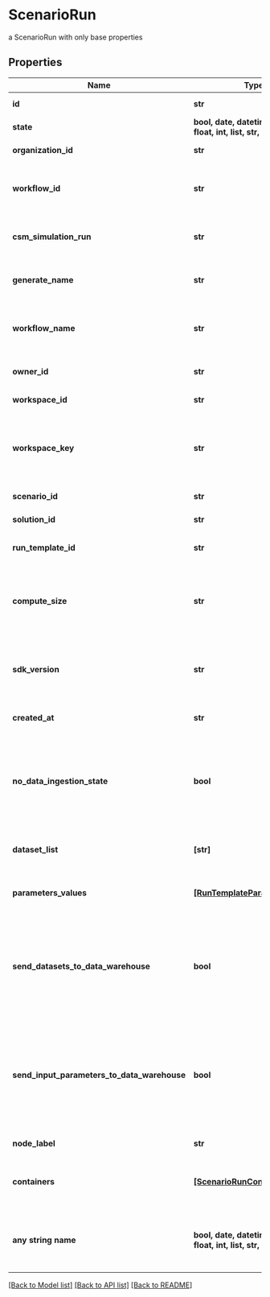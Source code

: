 # ScenarioRun

a ScenarioRun with only base properties

## Properties
Name | Type | Description | Notes
------------ | ------------- | ------------- | -------------
**id** | **str** | the ScenarioRun | [optional] [readonly] 
**state** | **bool, date, datetime, dict, float, int, list, str, none_type** |  | [optional] 
**organization_id** | **str** | the Organization id | [optional] 
**workflow_id** | **str** | the Cosmo Tech compute cluster Argo Workflow Id to search | [optional] 
**csm_simulation_run** | **str** | the Cosmo Tech Simulation Run Id | [optional] [readonly] 
**generate_name** | **str** | the base name for workflow name generation | [optional] 
**workflow_name** | **str** | the Cosmo Tech compute cluster Argo Workflow Name | [optional] 
**owner_id** | **str** | the user id which own this scenariorun | [optional] [readonly] 
**workspace_id** | **str** | the Workspace Id | [optional] [readonly] 
**workspace_key** | **str** | technical key for resource name convention and version grouping. Must be unique | [optional] [readonly] 
**scenario_id** | **str** | the Scenario Id | [optional] [readonly] 
**solution_id** | **str** | the Solution Id | [optional] [readonly] 
**run_template_id** | **str** | the Solution Run Template id | [optional] [readonly] 
**compute_size** | **str** | the compute size needed for this Analysis. Standard sizes are basic and highcpu. Default is basic | [optional] [readonly] 
**sdk_version** | **str** | the MAJOR.MINOR version used to build the solution solution | [optional] 
**created_at** | **str** | the ScenarioRun creation date | [optional] [readonly] 
**no_data_ingestion_state** | **bool** | set to true if the run template does not use any Datawarehouse consumers (AMQP consumers for Azure) | [optional] 
**dataset_list** | **[str]** | the list of Dataset Id associated to this Analysis | [optional] [readonly] 
**parameters_values** | [**[RunTemplateParameterValue]**](RunTemplateParameterValue.md) | the list of Run Template parameters values | [optional] [readonly] 
**send_datasets_to_data_warehouse** | **bool** | whether or not the Datasets values are send to the DataWarehouse prior to Simulation Run. If not set follow the Workspace setting | [optional] [readonly] 
**send_input_parameters_to_data_warehouse** | **bool** | whether or not the input parameters values are send to the DataWarehouse prior to Simulation Run. If not set follow the Workspace setting | [optional] [readonly] 
**node_label** | **str** | the node label request | [optional] [readonly] 
**containers** | [**[ScenarioRunContainer]**](ScenarioRunContainer.md) | the containers list. This information is not returned by the API. | [optional] 
**any string name** | **bool, date, datetime, dict, float, int, list, str, none_type** | any string name can be used but the value must be the correct type | [optional]

[[Back to Model list]](../README.md#documentation-for-models) [[Back to API list]](../README.md#documentation-for-api-endpoints) [[Back to README]](../README.md)


